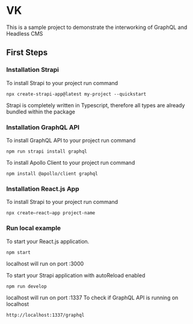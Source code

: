 # VK

This is a sample project to demonstrate the interworking of GraphQL and Headless CMS

## First Steps
### Installation Strapi

To install Strapi to your project run command

```
npx create-strapi-app@latest my-project --quickstart
```

Strapi is completely written in Typescript, therefore all types are already bundled within the package

### Installation GraphQL API

To install GraphQL API to your project run command

```
npm run strapi install graphql
```
To install Apollo Client to your project run command

```
npm install @apollo/client graphql
```
### Installation React.js App

To install Strapi to your project run command

```
npx create—react—app project-name
```

### Run local example
To start your React.js application.
```
npm start
```
localhost will run on port :3000

To start your Strapi application with autoReload enabled
```
npm run develop
```
localhost will run on port :1337
To check if GraphQL API is running on localhost
```
http://localhost:1337/graphql
```